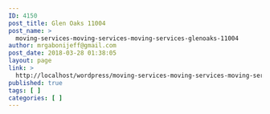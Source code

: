```yaml
---
ID: 4150
post_title: Glen Oaks 11004
post_name: >
  moving-services-moving-services-moving-services-glenoaks-11004
author: mrgabonijeff@gmail.com
post_date: 2018-03-28 01:38:05
layout: page
link: >
  http://localhost/wordpress/moving-services-moving-services-moving-services-glenoaks-11004/
published: true
tags: [ ]
categories: [ ]
---
```

